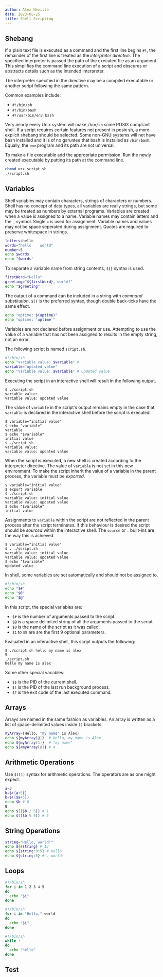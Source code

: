 ```yaml
---
author: Alex Neville
date: 2023-06-25
title: Shell Scripting
---
```


## Shebang

If a plain text file is executed as a command and the first line begins
`#!`, the remainder of the first line is treated as the _interpreter
directive_. The specified interpreter is passed the path of the executed
file as an argument. This simplifies the command line execution of a
script and obscures or abstracts details such as the intended
interpreter.

The interpreter specified in the directive may be a compiled executable
or another script following the same pattern.

Common examples include:

- `#!/bin/sh`
- `#!/bin/bash`
- `#!/usr/bin/env bash`

Very nearly every Unix system will make `/bin/sh` some POSIX compliant
shell. If a script requires certain features not present in posix sh, a
more explicit shebang should be selected. Some non-GNU systems will not
have bash installed and it is of no garuntee that bash is installed as
`/bin/bash`. Equally, the `env` program and its path are not universal.

To make a file executable add the appropriate permission. Run the newly
created executable by putting its path at the command line.

```sh
chmod u+x script.sh
./script.sh
```

## Variables

Shell variables may contain characters, strings of characters or
numbers. Shell has no concept of data types, all variables are really
strings, but some may be treated as numbers by external programs.
Variables are created when a value is assigned to a name. Variable names
may contain letters and the `_` symbol. Single `=` is used for
assignment. Variable names and values may not be space seperated during
assignment. Quotes are required to preserve whitespace in strings.

```sh
letters=hello
words="hello    world"
number=5
echo $words
echo "$words"
```

To separate a variable name from string contents, `${}` syntax is used.

```sh
firstWord="Hello"
greeting="${firstWord}, world!"
echo "$greeting"
```

The output of a command can be included in a string with _command
substitution_. `$()` is the preferred syntax, though double back-ticks
have the same effect.

```sh
echo "uptime: $(uptime)"
echo "uptime: `uptime`"
```

Variables are not declared before assignment or use. Attempting to use
the value of a variable that has not been assigned to results in the
empty string, not an error.

The following script is named `script.sh`.

```sh
#!/bin/sh
echo "variable value: $variable" #
variable="updated value"
echo "variable value: $variable" # updated value
```

Executing the script in an interactive shell will result in the
following output.

``` {.language-plaintext}
$ ./script.sh
variable value:
variable value: updated value
```

The value of `variable` in the script's output remains empty in the case
that `variable` is declared in the interactive shell before the script
is executed.

``` {.language-plaintext}
$ variable="initial value"
$ echo "variable"
variable
$ echo "$variable"
initial value
$ ./script.sh
variable value:
variable value: updated value
```

When the script is executed, a new shell is created according to the
interpreter directive. The value of `variable` is not set in this new
environment. To make the script inherit the value of a variable in the
parent process, the variable must be _exported_.

``` {.language-plaintext}
$ variable="initial value"
$ export variable
$ ./script.sh
variable value: initial value
variable value: updated value
$ echo "$variable"
initial value
```

Assignments to `variable` within the script are not reflected in the
parent process after the script terminates. If this behaviour is desired
the script should be _sourced_ within the interactive shell. The
`source` or `.` built-ins are the way this is achieved.

``` {.language-plaintext}
$ variable="initial value"
$ . ./script.sh
variable value: initial value
variable value: updated value
$ echo "$variable"
updated value
```

In shell, some variables are set automatically and should not be
assigned to.

```sh
#!/bin/sh
echo "$#"
echo "$0"
echo "$@"
```
In this script, the special variables are:

- `$#` is the number of arguments passed to the script.
- `$@` is a space delimited string of all the arguments passed to the
  script
- `$0` is the name of the script as it was called.
- `$1` to `$9` are are the first 9 optional parameters.

Evaluated in an interactive shell, this script outputs the following:

``` {.language-plaintext}
$ ./script.sh hello my name is alex
5
./script.sh
hello my name is alex
```

Some other special variables:

- `$$` is the PID of the current shell.
- `$!` is the PID of the last run background process.
- `$?` is the exit code of the last executed command.

## Arrays

Arrays are named in the same fashion as variables. An array is written
as a list of space-delimited values inside `()` brackets.

```sh
myArray=(Hello, "my name" is Alex)
echo ${myArray[@]}  # Hello, my name is Alex
echo ${myArray[1]}  # "my name"
echo ${#myArray[@]} # 4
```

## Arithmetic Operations

Use `$(())` syntax for arithmetic operations. The operators are as one
might expect.

```sh
a=3
b=$((a+5))
b=$(($a+5))
echo $b # 8
8
echo $(($b / 5)) # 1
echo $(($b % 5)) # 3
```

## String Operations

```sh
string="Hello, world!"
echo ${#string} # 13
echo ${string:0:5} # Hello
echo ${string:5} # , world!
```

## Loops

```sh
#!/bin/sh
for i in 1 2 3 4 5
do
  echo "$i"
done
```

```sh
#!/bin/sh
for i in "Hello," world
do
  echo "$i"
done
```

```sh
#!/bin/sh
while :
do
  echo "hello"
done
```

## Test
